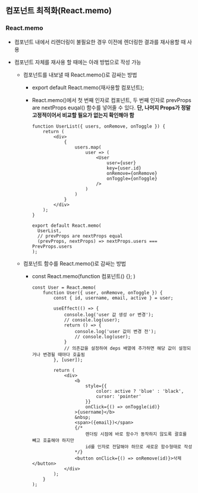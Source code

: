 ## 컴포넌트 최적화(React.memo)

### React.memo

- 컴포넌트 내에서 리렌더링이 불필요한 경우 이전에 렌더링한 결과를 재사용할 때 사용

- 컴포넌트 자체를 재사용 할 때에는 아래 방법으로 작성 가능

  - 컴포넌트를 내보낼 때 React.memo()로 감싸는 방법

    - export default React.memo(재사용할 컴포넌트);

    - React.memo()에서 첫 번째 인자로 컴포넌트, 두 번째 인자로 prevProps are nextProps euqal() 함수를 넣어줄 수 있다. **단, 나머지 Props가 정말 고정적이어서 비교할 필요가 없는지 확인해야 함**

      ```react
      function UserList({ users, onRemove, onToggle }) {
          return (
              <div>
                  {
                      users.map(
                          user => (
                              <User
                                  user={user}
                                  key={user.id}
                                  onRemove={onRemove}
                                  onToggle={onToggle}
                              />
                          )
                      )
                  }
              </div>
          );
      }
      
      export default React.memo(
        UserList,
        // prevProps are nextProps equal
        (prevProps, nextProps) => nextProps.users === PrevProps.users
      );
      ```

      

  - 컴포넌트 함수를 React.memo()로 감싸는 방법

    - const React.memo(function 컴포넌트() {}; )

      ```react
      const User = React.memo(
          function User({ user, onRemove, onToggle }) {
              const { id, username, email, active } = user;
            
              useEffect(() => {
                  console.log('user 값 생성 or 변경');
                  // console.log(user);
                  return () => {
                      console.log('user 값이 변경 전');
                      // console.log(user);
                  }
                  // 의존값을 설정하여 deps 배열에 추가하면 해당 값이 설정되거나 변경될 때마다 호출됨
              }, [user]);
      
              return (
                  <div>
                      <b
                          style={{
                              color: active ? 'blue' : 'black',
                              cursor: 'pointer'
                          }}
                          onClick={() => onToggle(id)}
                      >{username}</b>
                      &nbsp;
                      <span>({email})</span>
                      {/*
                          렌더링 시점에 바로 함수가 동작하지 않도록 괄호를 빼고 호출해야 하지만 
                          id를 인자로 전달해야 하므로 새로운 함수형태로 작성
                      */}
                      <button onClick={() => onRemove(id)}>삭제</button>
                  </div>
              );
          }
      );
      ```

      